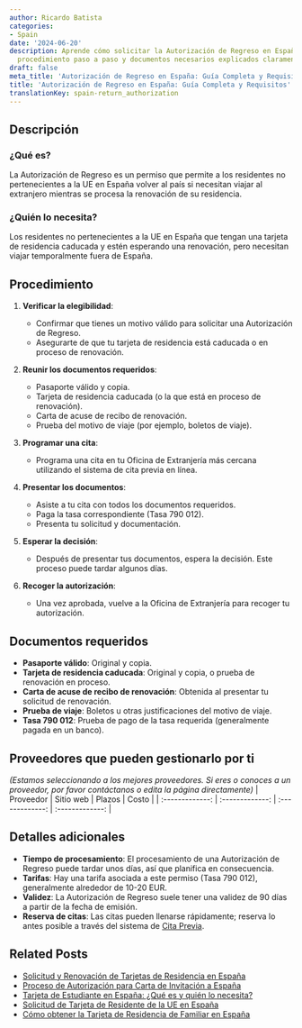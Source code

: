 ```yaml
---
author: Ricardo Batista
categories:
- Spain
date: '2024-06-20'
description: Aprende cómo solicitar la Autorización de Regreso en España. Requisitos,
  procedimiento paso a paso y documentos necesarios explicados claramente.
draft: false
meta_title: 'Autorización de Regreso en España: Guía Completa y Requisitos'
title: 'Autorización de Regreso en España: Guía Completa y Requisitos'
translationKey: spain-return_authorization
---
```



## Descripción
### ¿Qué es?
La Autorización de Regreso es un permiso que permite a los residentes no pertenecientes a la UE en España volver al país si necesitan viajar al extranjero mientras se procesa la renovación de su residencia.

### ¿Quién lo necesita?
Los residentes no pertenecientes a la UE en España que tengan una tarjeta de residencia caducada y estén esperando una renovación, pero necesitan viajar temporalmente fuera de España.

## Procedimiento
1. **Verificar la elegibilidad**:
    - Confirmar que tienes un motivo válido para solicitar una Autorización de Regreso.
    - Asegurarte de que tu tarjeta de residencia está caducada o en proceso de renovación.

2. **Reunir los documentos requeridos**:
    - Pasaporte válido y copia.
    - Tarjeta de residencia caducada (o la que está en proceso de renovación).
    - Carta de acuse de recibo de renovación.
    - Prueba del motivo de viaje (por ejemplo, boletos de viaje).

3. **Programar una cita**:
    - Programa una cita en tu Oficina de Extranjería más cercana utilizando el sistema de cita previa en línea.

4. **Presentar los documentos**:
    - Asiste a tu cita con todos los documentos requeridos.
    - Paga la tasa correspondiente (Tasa 790 012).
    - Presenta tu solicitud y documentación.

5. **Esperar la decisión**:
    - Después de presentar tus documentos, espera la decisión. Este proceso puede tardar algunos días.

6. **Recoger la autorización**:
    - Una vez aprobada, vuelve a la Oficina de Extranjería para recoger tu autorización.

## Documentos requeridos
- **Pasaporte válido**: Original y copia.
- **Tarjeta de residencia caducada**: Original y copia, o prueba de renovación en proceso.
- **Carta de acuse de recibo de renovación**: Obtenida al presentar tu solicitud de renovación.
- **Prueba de viaje**: Boletos u otras justificaciones del motivo de viaje.
- **Tasa 790 012**: Prueba de pago de la tasa requerida (generalmente pagada en un banco).

## Proveedores que pueden gestionarlo por ti
_(Estamos seleccionando a los mejores proveedores. Si eres o conoces a un proveedor, por favor contáctanos o edita la página directamente)_
| Proveedor      |     Sitio web     |     Plazos    |       Costo      |
| :-------------: | :-------------: |  :-------------: | :-------------: |

## Detalles adicionales
- **Tiempo de procesamiento**: El procesamiento de una Autorización de Regreso puede tardar unos días, así que planifica en consecuencia.
- **Tarifas**: Hay una tarifa asociada a este permiso (Tasa 790 012), generalmente alrededor de 10-20 EUR.
- **Validez**: La Autorización de Regreso suele tener una validez de 90 días a partir de la fecha de emisión.
- **Reserva de citas**: Las citas pueden llenarse rápidamente; reserva lo antes posible a través del sistema de [Cita Previa](https://sede.administracionespublicas.gob.es/).

## Related Posts

- [Solicitud y Renovación de Tarjetas de Residencia en España](https://tramitit.com/spanish/guides/spain/tarjeta_inicial_o_renovación_residencia_o_residencia_y_trabajo/)
- [Proceso de Autorización para Carta de Invitación a España](https://tramitit.com/spanish/guides/spain/autorización_expedición_carta_de_invitación/)
- [Tarjeta de Estudiante en España: ¿Qué es y quién lo necesita?](https://tramitit.com/spanish/guides/spain/tarjeta_de_estudiantes_para_extranjeros_inicial_o_renovación/)
- [Solicitud de Tarjeta de Residente de la UE en España](https://tramitit.com/spanish/guides/spain/solicitud_de_tarjeta_de_residente_comunitario/)
- [Cómo obtener la Tarjeta de Residencia de Familiar en España](https://tramitit.com/spanish/guides/spain/tarjeta_de_residencia_de_familiar_de_ciudadano_de_la_unión_europea/)